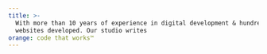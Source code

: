 ```yaml
---
title: >-
  With more than 10 years of experience in digital development & hundreds of
  websites developed. Our studio writes
orange: code that works™
---
```


